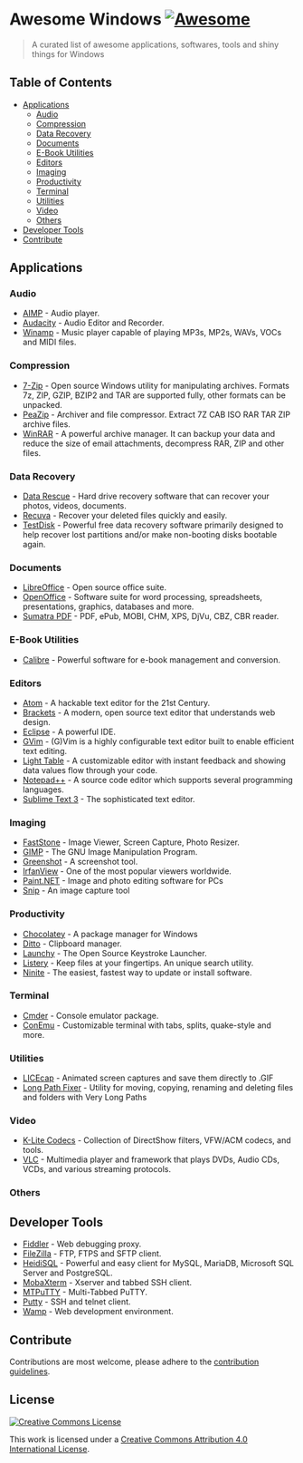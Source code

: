 # Awesome Windows [![Awesome](https://cdn.rawgit.com/sindresorhus/awesome/d7305f38d29fed78fa85652e3a63e154dd8e8829/media/badge.svg)](https://github.com/sindresorhus/awesome)

> A curated list of awesome applications, softwares, tools and shiny things for Windows

## Table of Contents

- [Applications](#applications)
  - [Audio](#audio)
  - [Compression](#compression)
  - [Data Recovery](#data-recovery)
  - [Documents](#documents)
  - [E-Book Utilities](#e-book-utilities)
  - [Editors](#editors)
  - [Imaging](#imaging)
  - [Productivity](#productivity)
  - [Terminal](#terminal)
  - [Utilities](#utilities)
  - [Video](#video)
  - [Others](#others)
- [Developer Tools](#developer-tools)
- [Contribute](#contribute)


## Applications

### Audio

- [AIMP](http://www.aimp.ru/) - Audio player.
- [Audacity](http://audacityteam.org/) - Audio Editor and Recorder.
- [Winamp](http://www.winamp.com/) - Music player capable of playing MP3s, MP2s, WAVs, VOCs and MIDI files.

### Compression

- [7-Zip](http://www.7-zip.org/) - Open source Windows utility for manipulating archives. Formats 7z, ZIP, GZIP, BZIP2 and TAR are supported fully, other formats can be unpacked.
- [PeaZip](http://www.peazip.org/) - Archiver and file compressor. Extract 7Z CAB ISO RAR TAR ZIP archive files.
- [WinRAR](http://www.rarlab.com/) -  A powerful archive manager. It can backup your data and reduce the size of email attachments, decompress RAR, ZIP and other files.

### Data Recovery

- [Data Rescue](https://www.prosofteng.com/datarescuepc3/) - Hard drive recovery software that can recover your photos, videos, documents.
- [Recuva](https://www.piriform.com/recuva) - Recover your deleted files quickly and easily.
- [TestDisk](http://www.cgsecurity.org/wiki/TestDisk) -  Powerful free data recovery software primarily designed to help recover lost partitions and/or make non-booting disks bootable again.

### Documents

- [LibreOffice](https://www.libreoffice.org/) - Open source office suite.
- [OpenOffice](https://www.openoffice.org/) - Software suite for word processing, spreadsheets, presentations, graphics, databases and more.
- [Sumatra PDF](http://www.sumatrapdfreader.org/free-pdf-reader.html) - PDF, ePub, MOBI, CHM, XPS, DjVu, CBZ, CBR reader.

### E-Book Utilities

- [Calibre](http://calibre-ebook.com/) - Powerful software for e-book management and conversion.

### Editors

- [Atom](https://atom.io/) - A hackable text editor for the 21st Century.
- [Brackets](http://brackets.io/) - A modern, open source text editor that understands web design.
- [Eclipse](https://eclipse.org/downloads/) - A powerful IDE.
- [GVim](http://www.vim.org/download.php#pc) - (G)Vim is a highly configurable text editor built to enable efficient text editing.
- [Light Table](http://lighttable.com/) - A customizable editor with instant feedback and showing data values flow through your code.
- [Notepad++](https://notepad-plus-plus.org/) - A source code editor which supports several programming languages.
- [Sublime Text 3](http://www.sublimetext.com/3) - The sophisticated text editor.


### Imaging

- [FastStone](http://www.faststone.org/) - Image Viewer, Screen Capture, Photo Resizer.
- [GIMP](http://www.gimp.org/) - The GNU Image Manipulation Program.
- [Greenshot](http://getgreenshot.org/) - A screenshot tool.
- [IrfanView](http://www.irfanview.com/) - One of the most popular viewers worldwide.
- [Paint.NET](http://www.getpaint.net/index.html) - Image and photo editing software for PCs
- [Snip](https://mix.office.com/Snip) - An image capture tool

### Productivity

- [Chocolatey](https://chocolatey.org/) - A package manager for Windows
- [Ditto](http://ditto-cp.sourceforge.net/) - Clipboard manager.
- [Launchy](http://www.launchy.net/) - The Open Source Keystroke Launcher.
- [Listery](http://www.listary.com/) - Keep files at your fingertips. An unique search utility.
- [Ninite](https://ninite.com/) - The easiest, fastest way to update or install software.

### Terminal

- [Cmder](https://github.com/cmderdev/cmder) - Console emulator package.
- [ConEmu](https://github.com/Maximus5/ConEmu) - Customizable terminal with tabs, splits, quake-style and more.

### Utilities

- [LICEcap](http://www.cockos.com/licecap/) - Animated screen captures and save them directly to .GIF
- [Long Path Fixer](http://corz.org/windows/software/accessories/Long-Path-Fixer-for-Windows.php) - Utility for moving, copying, renaming and deleting files and folders with Very Long Paths

### Video

- [K-Lite Codecs](http://www.codecguide.com/download_kl.htm) - Collection of DirectShow filters, VFW/ACM codecs, and tools.
- [VLC](http://www.videolan.org/vlc/index.html) - Multimedia player and framework that plays DVDs, Audio CDs, VCDs, and various streaming protocols.

### Others


## Developer Tools

- [Fiddler](http://www.telerik.com/fiddler) - Web debugging proxy.
- [FileZilla](https://filezilla-project.org/) - FTP, FTPS and SFTP client.
- [HeidiSQL](http://www.heidisql.com/) - Powerful and easy client for MySQL, MariaDB, Microsoft SQL Server and PostgreSQL.
- [MobaXterm](http://mobaxterm.mobatek.net/) - Xserver and tabbed SSH client.
- [MTPuTTY](http://ttyplus.com/multi-tabbed-putty/) - Multi-Tabbed PuTTY.
- [Putty](http://www.chiark.greenend.org.uk/~sgtatham/putty/download.html) - SSH and telnet client.
- [Wamp](http://www.wampserver.com/en/) - Web development environment.

## Contribute

Contributions are most welcome, please adhere to the [contribution guidelines](contributing.md).

## License

[![Creative Commons License](http://i.creativecommons.org/l/by/4.0/88x31.png)](http://creativecommons.org/licenses/by/4.0/)

This work is licensed under a [Creative Commons Attribution 4.0 International License](http://creativecommons.org/licenses/by/4.0/).
